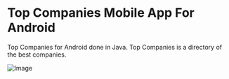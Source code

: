 Top Companies Mobile App For Android
============================

Top Companies for Android done in Java. Top Companies is a directory of the best companies.

![Image](../blob/master/public_html/img/Screenshot_2015-01-03-23-19-19.png?raw=true)

